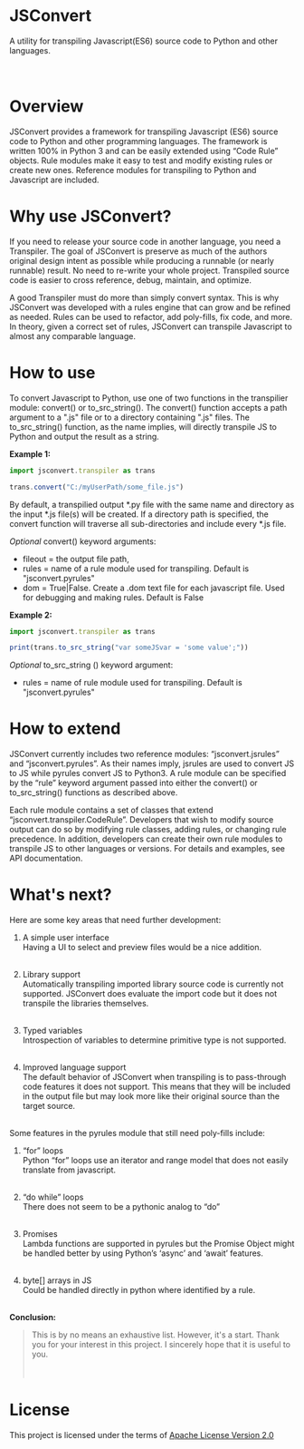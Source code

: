 # JSConvert
A utility for transpiling Javascript(ES6) source code to Python and other languages.
<br>
<br>
<br>
# Overview
JSConvert provides a framework for transpiling Javascript (ES6) source code to Python and other programming languages.  The framework is written 100% in Python 3 and can be easily extended using “Code Rule” objects. Rule modules make it easy to test and modify existing rules or create new ones.  Reference modules for transpiling to Python and Javascript are included. 

# Why use JSConvert?

If you need to release your source code in another language, you need a Transpiler. The goal of JSConvert is preserve as much of the authors original design intent as possible while producing a runnable (or nearly runnable) result. No need to re-write your whole project. Transpiled source code is easier to cross reference, debug, maintain, and optimize.

A good Transpiler must do more than simply convert syntax. This is why JSConvert was developed with a rules engine that can grow and be refined as needed.  Rules can be used to refactor, add poly-fills, fix code, and more. In theory, given a correct set of rules, JSConvert can transpile Javascript to almost any comparable language.


# How to use

To convert Javascript to Python, use one of two functions in the transpilier module: convert() or to_src_string(). The convert() function accepts a path argument to a ".js" file or to a directory containing ".js" files. The to_src_string() function, as the name implies, will directly transpile JS to Python and output the result as a string.

**Example 1:**

```js
import jsconvert.transpiler as trans

trans.convert("C:/myUserPath/some_file.js")
```

By default, a transpilied output *.py file with the same name and directory as the input *.js file(s) will be created. If a directory path is specified, the convert function will traverse all sub-directories and include every *.js  file.

*Optional* convert() keyword arguments:
- fileout = the output file path, 
- rules = name of a rule module used for transpiling. Default is "jsconvert.pyrules"
- dom = True|False. Create a .dom text file for each javascript file. Used for debugging and making rules. Default is False

**Example 2:**

```js
import jsconvert.transpiler as trans

print(trans.to_src_string("var someJSvar = 'some value';"))
```

*Optional* to_src_string () keyword argument:
- rules = name of rule module used for transpiling. Default is "jsconvert.pyrules"

# How to extend
JSConvert currently includes two reference modules: “jsconvert.jsrules” and “jsconvert.pyrules”. As their names imply, jsrules are used to convert JS to JS while pyrules convert JS to Python3. A rule module can be specified by the “rule” keyword argument passed into either the convert() or to_src_string() functions as described above. 

Each rule module contains a set of classes that extend “jsconvert.transpiler.CodeRule”. Developers that wish to modify source output can do so by modifying rule classes, adding rules, or changing rule precedence. In addition, developers can create their own rule modules to transpile JS to other languages or versions. For details and examples, see API documentation.

# What's next?

Here are some key areas that need further development:

1. A simple user interface<br>
Having a UI to select and preview files would be a nice addition.<br><br>

2. Library support<br>
Automatically transpiling imported library source code is currently not supported. JSConvert does evaluate the import code but it does not transpile the libraries themselves.<br><br>

3. Typed variables<br>
Introspection of variables to determine primitive type is not supported.<br><br>

4. Improved language support<br>
The default behavior of JSConvert when transpiling is to pass-through code features it does not support. This means that they will be included in the output file but may look more like their original source than the target source.<br><br>

Some features in the pyrules module that still need poly-fills include:

1. “for” loops<br>
Python “for” loops use an iterator and range model that does not easily translate from javascript.<br><br>

2. “do while” loops<br>
There does not seem to be a pythonic analog to “do”<br><br>

3. Promises<br>
Lambda functions are supported in pyrules but the Promise Object might be handled better by using Python’s ‘async’ and ‘await’ features.<br><br>

4. byte[] arrays in JS<br>
  Could be handled directly in python where identified by a rule.<br><br>

**Conclusion:**<br>
> This is by no means an exhaustive list. However, it's a start. Thank you for your interest in this project. I sincerely hope that it is useful to you.<br><br><br>

# License
This project is licensed under the terms of [Apache License Version 2.0](https://www.apache.org/licenses/LICENSE-2.0)
<br>

